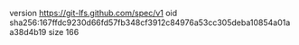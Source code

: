 version https://git-lfs.github.com/spec/v1
oid sha256:167ffdc9230d66fd57fb348cf3912c84976a53cc305deba10854a01aa38d4b19
size 166
